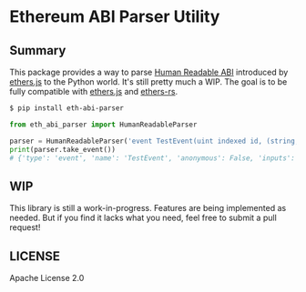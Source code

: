# Ethereum ABI Parser Utility

## Summary

This package provides a way to parse [Human Readable ABI](https://docs.ethers.org/v5/api/utils/abi/formats/#abi-formats--human-readable-abi) introduced by [ethers.js](https://ethers.org/) to the Python world. It's still pretty much a WIP. The goal is to be fully compatible with [ethers.js](https://ethers.org/) and [ethers-rs](https://github.com/gakonst/ethers-rs).

```bash
$ pip install eth-abi-parser
```

```py
from eth_abi_parser import HumanReadableParser

parser = HumanReadableParser('event TestEvent(uint indexed id, (string, uint16, (uint8, uint8)) value)')
print(parser.take_event())
# {'type': 'event', 'name': 'TestEvent', 'anonymous': False, 'inputs': [{'type': 'uint', 'name': 'id', 'indexed': True}, {'type': 'tuple', 'name': 'value', 'indexed': False, 'components': [{'type': 'string'}, {'type': 'uint16'}, {'type': 'tuple', 'components': [{'type': 'uint8'}, {'type': 'uint8'}]}]}]}
```

## WIP

This library is still a work-in-progress. Features are being implemented as needed. But if you find it lacks what you need, feel free to submit a pull request!

## LICENSE

Apache License 2.0